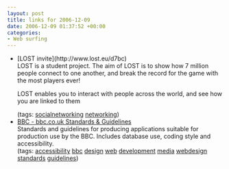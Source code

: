 ```yaml
---
layout: post
title: links for 2006-12-09
date: 2006-12-09 01:37:52 +00:00
categories:
- Web surfing
---
```

<ul class="delicious">
	<li>
		<div class="delicious-link">[LOST invite](http://www.lost.eu/d7bc)</div>
		<div class="delicious-extended">LOST is a student project. The aim of LOST is to show how 7 million people connect to one another, and break the record for the game with the most players ever!

LOST enables you to interact with people across the world, and see how you are linked to them</div>
		<div class="delicious-tags">(tags: [socialnetworking](http://del.icio.us/mathie/socialnetworking) [networking](http://del.icio.us/mathie/networking))</div>
	</li>
	<li>
		<div class="delicious-link">[BBC - bbc.co.uk Standards & Guidelines](http://www.bbc.co.uk/guidelines/newmedia/)</div>
		<div class="delicious-extended">Standards and guidelines for producing applications suitable for production use by the BBC.  Includes database use, coding style and accessibility.</div>
		<div class="delicious-tags">(tags: [accessibility](http://del.icio.us/mathie/accessibility) [bbc](http://del.icio.us/mathie/bbc) [design](http://del.icio.us/mathie/design) [web](http://del.icio.us/mathie/web) [development](http://del.icio.us/mathie/development) [media](http://del.icio.us/mathie/media) [webdesign](http://del.icio.us/mathie/webdesign) [standards](http://del.icio.us/mathie/standards) [guidelines](http://del.icio.us/mathie/guidelines))</div>
	</li>
</ul>
